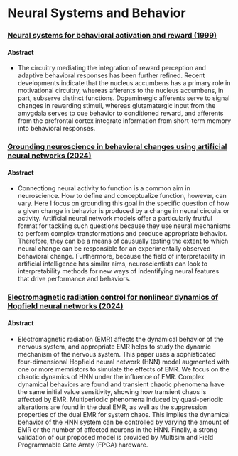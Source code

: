 # Neural Systems and Behavior
### [Neural systems for behavioral activation and reward (1999)](https://www.sciencedirect.com/science/article/abs/pii/S0959438899800312)
#### Abstract
- The circuitry mediating the integration of reward perception and adaptive behavioral responses has been further refined. Recent developments indicate that the nucleus accumbens has a primary role in motivational circuitry, whereas afferents to the nucleus accumbens, in part, subserve distinct functions. Dopaminergic afferents serve to signal changes in rewarding stimuli, whereas glutamatergic input from the amygdala serves to cue behavior to conditioned reward, and afferents from the prefrontal cortex integrate information from short-term memory into behavioral responses.

### [Grounding neuroscience in behavioral changes using artificial neural networks (2024)](https://www.sciencedirect.com/science/article/abs/pii/S0959438823001411)
#### Abstract
- Connectiong neural activity to function is a common aim in neuroscience. How to define and conceptualize function, however, can vary. Here I focus on grounding this goal in the specific question of how a given change in behavior is produced by a change in neural circuits or activity. Artificial neural network models offer a particularly fruitful format for tackling such questions because they use neural mechanisms to perform complex transformations and produce appropriate behavior. Therefore, they can be a means of causually testing the extent to which neural change can be responsible for an experimentally observed behavioral change. Furthermore, because the field of interpretability in artificial intelligence has similar aims, neuroscientists can look to interpretability methods for new ways of indentifying neural features that drive performance and behaviors.

### [Electromagnetic radiation control for nonlinear dynamics of Hopfield neural networks (2024)](https://pubs.aip.org/aip/cha/article-abstract/34/7/073149/3304166/Electromagnetic-radiation-control-for-nonlinear?redirectedFrom=fulltext)
#### Abstract
- Electromagnetic radiation (EMR) affects the dynamical behavior of the nervous system, and appropriate EMR helps to study the dynamic mechanism of the nervous system. This paper uses a sophisticated four-dimensional Hopfield neural network (HNN) model augmented with one or more memristors to simulate the effects of EMR. We focus on the chaotic dynamics of HNN under the influence of EMR. Complex dynamical behaviors are found and transient chaotic phenomena have the same initial value sensitivity, showing how transient chaos is affected by EMR. Multiperiodic phenomena induced by quasi-periodic alterations are found in the dual EMR, as well as the suppression properties of the dual EMR for system chaos. This implies the dynamical behavior of the HNN system can be controlled by varying the amount of EMR or the number of affected neurons in the HNN. Finally, a strong validation of our proposed model is provided by Multisim and Field Programmable Gate Array (FPGA) hardware.
